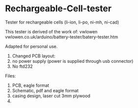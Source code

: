 # Rechargeable-Cell-tester
Tester for rechargeable cells (li-ion, li-po, ni-mh, ni-cad)

This tester is derived of the work of: vwlowen
vwlowen.co.uk/arduino/battery-tester/batery-tester.htm

Adapted for personal use.

1. Changed PCB layout:
2. no power supply (power is supplied through usb connector)
3. No ftd232

Files:

1. PCB, eagle format
2. Schematic, pdf and eagle format
3. casing design, laser cut 3mm plywood
4. 
